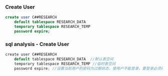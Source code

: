 ### Create User 

```sql
create user C##RESEARCH
    default tablespace RESEARCH_DATA
    temporary tablespace RESEARCH_TEMP
    password expire;
```
### sql analysis - Create User 

```java
create user C##RESEARCH
    default tablespace RESEARCH_DATA  //默认表空间
    temporary tablespace RESEARCH_TEMP //临时表空间
    password expire; //设置当前用户的密码为过期状态，使用户不能登录，要登录必须得重新修改密码。
```

